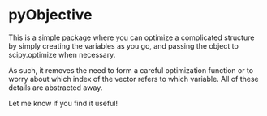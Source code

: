 # pyObjective

This is a simple package where you can optimize a complicated structure by simply creating the variables as you go, and passing the object to scipy.optimize when necessary.

As such, it removes the need to form a careful optimization function or to worry about which index of the vector refers to which variable. All of these details are abstracted away.

Let me know if you find it useful!
